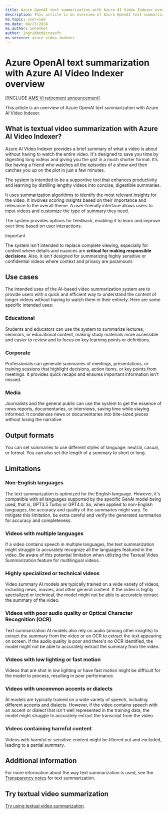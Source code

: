 ```yaml
---
title: Azure OpenAI text summarization with Azure AI Video Indexer overview
description: This article is an overview of Azure OpenAI text summarization with Azure AI Video Indexer. 
ms.topic: overview
ms.date: 04/27/2024
ms.author: inhenkel
author: IngridAtMicrosoft
ms.service: azure-video-indexer
---
```


# Azure OpenAI text summarization with Azure AI Video Indexer overview

[!INCLUDE [AMS VI retirement announcement](./includes/important-ams-retirement-avi-announcement.md)]

This article is an overview of Azure OpenAI text summarization with Azure AI Video Indexer.

## What is textual video summarization with Azure AI Video Indexer? 

Azure AI Video Indexer provides a brief summary of what a video is about without having to watch the entire video. It's designed to save you time by digesting long videos and giving you the gist in a much shorter format. It’s like having a friend who watches all the episodes of a show and then catches you up on the plot in just a few minutes. 

The system is intended to be a supportive tool that enhances productivity and learning by distilling lengthy videos into concise, digestible summaries.

It uses summarization algorithms to identify the most relevant insights for the video. It involves scoring insights based on their importance and relevance to the overall theme. A user-friendly interface allows users to input videos and customize the type of summary they need.

The system provides options for feedback, enabling it to learn and improve over time based on user interactions.

> [!IMPORTANT]
> The system isn't intended to replace complete viewing, especially for content where details and nuances are **critical for making responsible decisions**. Also, it isn't designed for summarizing highly sensitive or confidential videos where context and privacy are paramount.

## Use cases 

The intended uses of the AI-based video summarization system are to provide users with a quick and efficient way to understand the content of longer videos without having to watch them in their entirety. Here are some specific intended uses:

### Educational 

Students and educators can use the system to summarize lectures, seminars, or educational content, making study materials more accessible and easier to review and to focus on key learning points or definitions.

### Corporate 

Professionals can generate summaries of meetings, presentations, or training sessions that highlight decisions, action items, or key points from meetings. It provides quick recaps and ensures important information isn't missed.

### Media
 
Journalists and the general public can use the system to get the essence of news reports, documentaries, or interviews, saving time while staying informed. It condenses news or documentaries into bite-sized pieces without losing the narrative. 

## Output formats

You can set summaries to use different styles of language: neutral, casual, or formal. You can also set the length of a summary to short or long.

## Limitations

### Non-English languages
The text summarization is optimized for the English language. However, it's compatible with all languages supported by the specific GenAI model being used, that is, GPT3.5 Turbo or GPT4.0. So, when applied to non-English languages, the accuracy and quality of the summaries might vary. To mitigate this limitation, be extra careful and verify the generated summaries for accuracy and completeness.  

### Videos with multiple languages 
If a video contains speech in multiple languages, the text summarization might struggle to accurately recognize all the languages featured in the video. Be aware of this potential limitation when utilizing the Textual Video Summarization feature for multilingual videos. 

### Highly specialized or technical videos 
Video summary AI models are typically trained on a wide variety of videos, including news, movies, and other general content. If the video is highly specialized or technical, the model might not be able to accurately extract the summary of the video.  

### Videos with poor audio quality or Optical Character Recognition (OCR)
Text summarization AI models also rely on audio (among other insights) to extract the summary from the video or on OCR to extract the text appearing on screen. If the audio quality is poor and there's no OCR identified, the model might not be able to accurately extract the summary from the video.  

### Videos with low lighting or fast motion
Videos that are shot in low lighting or have fast motion might be difficult for the model to process, resulting in poor performance.

### Videos with uncommon accents or dialects
AI models are typically trained on a wide variety of speech, including different accents and dialects. However, if the video contains speech with an accent or dialect that isn't well represented in the training data, the model might struggle to accurately extract the transcript from the video.

### Videos containing harmful content
Videos with harmful or sensitive content might be filtered out and excluded, leading to a partial summary.

## Additional information

For more information about the way text summarization is used, see the [Transparency notes](/legal/azure-video-indexer/transparency-note#text-summarization) for text summarization.

## Try textual video summarization
[Try using textual video summarization](text-summarization-task.md).